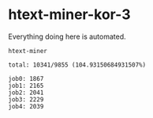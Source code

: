 # htext-miner-kor-3

Everything doing here is automated.

```
htext-miner

total: 10341/9855 (104.93150684931507%)

job0: 1867
job1: 2165
job2: 2041
job3: 2229
job4: 2039
```